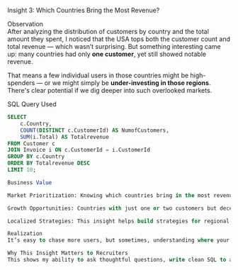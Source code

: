 Insight 3:  Which Countries Bring the Most Revenue?

Observation  
After analyzing the distribution of customers by country and the total amount they spent, I noticed that the USA tops both the customer count and total revenue — which wasn’t surprising. But something interesting came up: many countries had only **one customer**, yet still showed notable revenue.

That means a few individual users in those countries might be high-spenders — or we might simply be **under-investing in those regions**. There's clear potential if we dig deeper into such overlooked markets.

SQL Query Used
```sql
SELECT 
    c.Country,
    COUNT(DISTINCT c.CustomerId) AS NumofCustomers,
    SUM(i.Total) AS Totalrevenue
FROM Customer c
JOIN Invoice i ON c.CustomerId = i.CustomerId
GROUP BY c.Country
ORDER BY Totalrevenue DESC
LIMIT 10;

Business Value

Market Prioritization: Knowing which countries bring in the most revenue helps focus sales and marketing resources more effectively.

Growth Opportunities: Countries with just one or two customers but decent revenue could be untapped goldmines.

Localized Strategies: This insight helps build strategies for regional support, pricing models, and user engagement.

Realization
It’s easy to chase more users, but sometimes, understanding where your most valuable users are located gives better returns. Quantity doesn’t always beat quality when it comes to customers.

Why This Insight Matters to Recruiters
This shows my ability to ask thoughtful questions, write clean SQL to answer them, and interpret the results from a business lens. I’m not just pulling data — I’m learning to see what matters.
